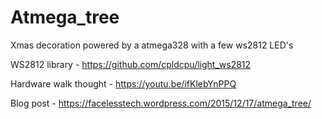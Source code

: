 # Atmega_tree
Xmas decoration powered by a atmega328 with a few ws2812 LED's

WS2812 library - https://github.com/cpldcpu/light_ws2812

Hardware walk thought - https://youtu.be/ifKlebYnPPQ

Blog post - https://facelesstech.wordpress.com/2015/12/17/atmega_tree/
